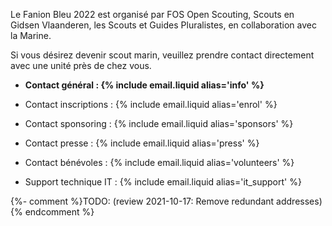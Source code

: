 Le Fanion Bleu 2022 est organisé par FOS Open Scouting, Scouts en Gidsen Vlaanderen,
les Scouts et Guides Pluralistes, en collaboration avec la Marine. 

Si vous désirez devenir scout marin, veuillez prendre contact directement avec une unité près de chez vous.

- **Contact général : {% include email.liquid alias='info' %}**

- Contact inscriptions : {% include email.liquid alias='enrol' %}
- Contact sponsoring : {% include email.liquid alias='sponsors' %}
- Contact presse : {% include email.liquid alias='press' %}
- Contact bénévoles : {% include email.liquid alias='volunteers' %}
- Support technique IT : {% include email.liquid alias='it_support' %}

{%- comment %}TODO: (review 2021-10-17: Remove redundant addresses){% endcomment %}
